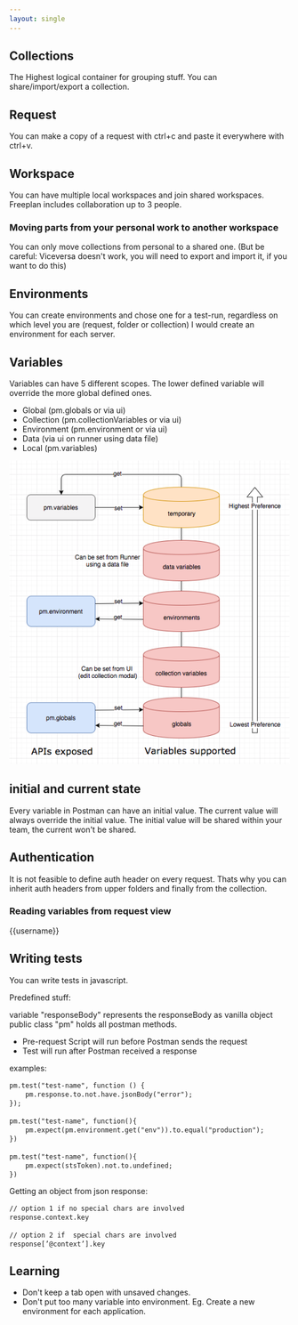 ```yaml
---
layout: single
---
```


## Collections
The Highest logical container for grouping stuff. You can share/import/export a collection.

## Request
You can make a copy of a request with ctrl+c and paste it everywhere with ctrl+v. 

## Workspace
You can have multiple local workspaces and join shared workspaces. Freeplan includes collaboration up to 3 people.

### Moving parts from your personal work to another workspace
You can only move collections from personal to a shared one. (But be careful: Viceversa doesn't work, you will need to export and import it, if you want to do this)

## Environments
You can create environments and chose one for a test-run, regardless on which level you are (request, folder or collection) 
I would create an environment for each server. 

## Variables
Variables can have 5 different scopes. The lower defined variable will override the more global defined ones.

* Global (pm.globals or via ui)
* Collection (pm.collectionVariables or via ui)
* Environment (pm.environment or via ui)
* Data (via ui on runner using data file)
* Local (pm.variables)

![variable precedence](Variables-Chart.png)

## initial and current state
Every variable in Postman can have an initial value. The current value will always override the initial value. 
The initial value will be shared within your team, the current won't be shared.

## Authentication
It is not feasible to define auth header on every request. Thats why you can inherit auth headers from upper folders and finally from the collection. 

### Reading variables from request view
{{username}}

## Writing tests
You can write tests in javascript.

Predefined stuff:

variable "responseBody" represents the responseBody as vanilla object
public class "pm" holds all postman methods. 
  

* Pre-request Script will run before Postman sends the request
* Test will run after Postman received a response

examples:
```
pm.test("test-name", function () { 
    pm.response.to.not.have.jsonBody("error"); 
});

pm.test("test-name", function(){
    pm.expect(pm.environment.get("env")).to.equal("production");
})

pm.test("test-name", function(){
    pm.expect(stsToken).not.to.undefined;
})
```

Getting an object from json response:

```
// option 1 if no special chars are involved
response.context.key

// option 2 if  special chars are involved
response[’@context’].key
```

## Learning
* Don't keep a tab open with unsaved changes. 
* Don't put too many variable into environment. Eg. Create a new environment for each application. 
